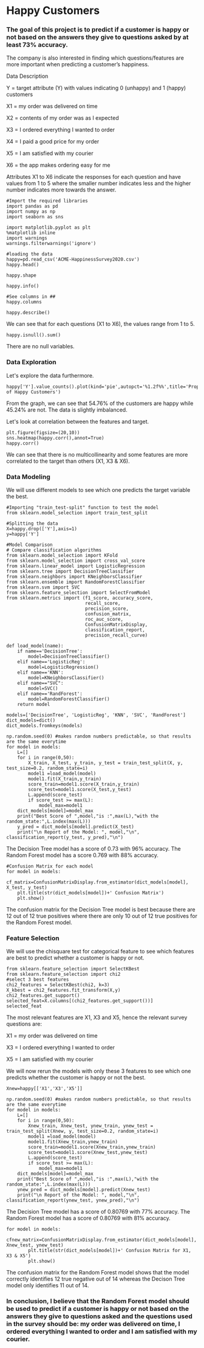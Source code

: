 # Happy Customers

### The goal of this project is to predict if a customer is happy or not based on the answers they give to questions asked by at least 73% accuracy.

The company is also interested in finding which questions/features are more important when predicting a customer’s happiness.

Data Description

Y = target attribute (Y) with values indicating 0 (unhappy) and 1 (happy) customers

X1 = my order was delivered on time

X2 = contents of my order was as I expected

X3 = I ordered everything I wanted to order

X4 = I paid a good price for my order

X5 = I am satisfied with my courier

X6 = the app makes ordering easy for me

Attributes X1 to X6 indicate the responses for each question and have values from 1 to 5 where the smaller number indicates less and the higher number indicates more towards the answer.

```
#Import the required libraries
import pandas as pd
import numpy as np
import seaborn as sns

import matplotlib.pyplot as plt
%matplotlib inline
import warnings
warnings.filterwarnings('ignore')

#loading the data
happy=pd.read_csv('ACME-HappinessSurvey2020.csv')
happy.head()

happy.shape

happy.info()

#See columns in ##
happy.columns

happy.describe()
```
We can see that for each questions (X1 to X6), the values range from 1 to 5.

```
happy.isnull().sum()
```
There are no null variables.

### Data Exploration

Let's explore the data furthermore.

```
happy['Y'].value_counts().plot(kind='pie',autopct='%1.2f%%',title='Proportion of Happy Customers')
```
From the graph, we can see that 54.76% of the customers are happy while 45.24% are not. The data is slightly imbalanced.

Let's look at correlation between the features and target.

```
plt.figure(figsize=(20,10))
sns.heatmap(happy.corr(),annot=True)
happy.corr() 
```
We can see that there is no multicollinearity and some features are more correlated to the target than others (X1, X3 & X6).

### Data Modeling

We will use different models to see which one predicts the target variable the best.

```
#Importing "train_test-split" function to test the model
from sklearn.model_selection import train_test_split

#Splitting the data
X=happy.drop(['Y'],axis=1)
y=happy['Y']

#Model Comparison
# Compare classification algorithms
from sklearn.model_selection import KFold
from sklearn.model_selection import cross_val_score
from sklearn.linear_model import LogisticRegression
from sklearn.tree import DecisionTreeClassifier
from sklearn.neighbors import KNeighborsClassifier
from sklearn.ensemble import RandomForestClassifier
from sklearn.svm import SVC
from sklearn.feature_selection import SelectFromModel
from sklearn.metrics import (f1_score, accuracy_score, 
                             recall_score, 
                             precision_score, 
                             confusion_matrix, 
                             roc_auc_score, 
                             ConfusionMatrixDisplay, 
                             classification_report, 
                             precision_recall_curve)

def load_model(name):
    if name=='DecisionTree':
        model=DecisionTreeClassifier()
    elif name=='LogisticReg':
        model=LogisticRegression()
    elif name=='KNN':
        model=KNeighborsClassifier()
    elif name=="SVC":
        model=SVC()
    elif name=='RandForest':
        model=RandomForestClassifier()
    return model

models=['DecisionTree', 'LogisticReg', 'KNN', 'SVC', 'RandForest']
dict_models=dict()
dict_models.fromkeys(models)

np.random.seed(0) #makes random numbers predictable, so that results are the same everytime
for model in models:
    L=[]
    for i in range(0,50):
        X_train, X_test, y_train, y_test = train_test_split(X, y, test_size=0.2, random_state=i)
        model1 =load_model(model)
        model1.fit(X_train,y_train)
        score_train=model1.score(X_train,y_train)
        score_test=model1.score(X_test,y_test)
        L.append(score_test)
        if score_test >= max(L):
            model_max=model1
    dict_models[model]=model_max
    print("Best Score of ",model,"is :",max(L),"with the random_state:",L.index(max(L)))
    y_pred = dict_models[model].predict(X_test)
    print("\n Report of the Model: ", model,"\n", classification_report(y_test, y_pred),"\n")
```

The Decision Tree model has a score of 0.73 with 96% accuracy.
The Random Forest model has a score 0.769 with 88% accuracy.

```
#Confusion Matrix for each model
for model in models:
    cf_matrix=ConfusionMatrixDisplay.from_estimator(dict_models[model], X_test, y_test)  
    plt.title(str(dict_models[model])+' Confusion Matrix')
    plt.show()
```

The confusion matrix for the Decision Tree model is best because there are 12 out of 12 true positives where there are only 10 out of 12 true positives for the Random Forest model.

### Feature Selection

We will use the chisquare test for categorical feature to see which features are best to predict whether a customer is happy or not.

```
from sklearn.feature_selection import SelectKBest
from sklearn.feature_selection import chi2
#select 3 best features
chi2_features = SelectKBest(chi2, k=3)
X_kbest = chi2_features.fit_transform(X,y)
chi2_features.get_support()
selected_feat=X.columns[(chi2_features.get_support())]
selected_feat
```

The most relevant features are X1, X3 and X5, hence the relevant survey questions are:

X1 = my order was delivered on time

X3 = I ordered everything I wanted to order

X5 = I am satisfied with my courier

We will now rerun the models with only these 3 features to see which one predicts whether the customer is happy or not the best.

```
Xnew=happy[['X1','X3','X5']]

np.random.seed(0) #makes random numbers predictable, so that results are the same everytime
for model in models:
    L=[]
    for i in range(0,50):
        Xnew_train, Xnew_test, ynew_train, ynew_test = train_test_split(Xnew, y, test_size=0.2, random_state=i)
        model1 =load_model(model)
        model1.fit(Xnew_train,ynew_train)
        score_train=model1.score(Xnew_train,ynew_train)
        score_test=model1.score(Xnew_test,ynew_test)
        L.append(score_test)
        if score_test >= max(L):
            model_max=model1
    dict_models[model]=model_max
    print("Best Score of ",model,"is :",max(L),"with the random_state:",L.index(max(L)))
    ynew_pred = dict_models[model].predict(Xnew_test)
    print("\n Report of the Model: ", model,"\n", classification_report(ynew_test, ynew_pred),"\n")
```

The Decision Tree model has a score of 0.80769 with 77% accuracy.
The Random Forest model has a score of 0.80769 with 81% accuracy.

```
for model in models:
        cfnew_matrix=ConfusionMatrixDisplay.from_estimator(dict_models[model], Xnew_test, ynew_test)  
        plt.title(str(dict_models[model])+' Confusion Matrix for X1, X3 & X5')
        plt.show()
```
The confusion matrix for the Random Forest model shows that the model correctly identifies 12 true negative out of 14 whereas the Decison Tree model only identifies 11 out of 14.

### In conclusion, I believe that the Random Forest model should be used to predict if a customer is happy or not based on the answers they give to questions asked and the     questions used in the survey should be: my order was delivered on time, I ordered everything I wanted to order and  I am satisfied with my courier.

